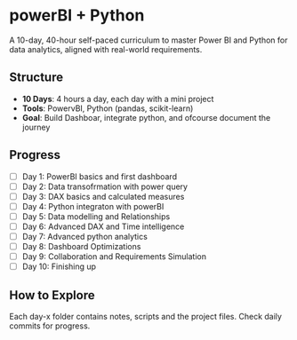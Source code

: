 # powerBI + Python
A 10-day, 40-hour self-paced curriculum to master Power BI and Python for data analytics, aligned with real-world requirements.

## Structure
- **10 Days**: 4 hours a day, each day with a mini project
- **Tools**: PowervBI, Python (pandas, scikit-learn)
- **Goal**: Build Dashboar, integrate python, and ofcourse document the journey

## Progress
- [ ] Day 1: PowerBI basics and first dashboard
- [ ] Day 2: Data transofrmation with power query
- [ ] Day 3: DAX basics and calculated measures
- [ ] Day 4: Python integraton with powerBI
- [ ] Day 5: Data modelling and Relationships
- [ ] Day 6: Advanced DAX and Time intelligence
- [ ] Day 7: Advanced python analytics
- [ ] Day 8: Dashboard Optimizations
- [ ] Day 9: Collaboration and Requirements Simulation
- [ ] Day 10: Finishing up

## How to Explore
Each day-x folder contains notes, scripts and the project files. Check daily commits for progress.

